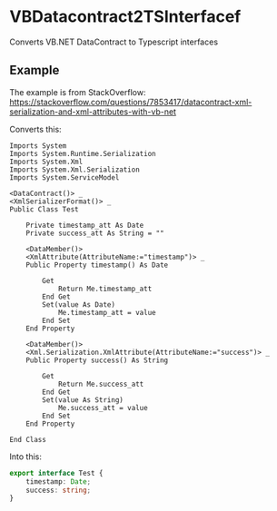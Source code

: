 # VBDatacontract2TSInterfacef
Converts VB.NET DataContract to Typescript interfaces

## Example
The example is from StackOverflow: https://stackoverflow.com/questions/7853417/datacontract-xml-serialization-and-xml-attributes-with-vb-net

Converts this:
```VB.NET
Imports System
Imports System.Runtime.Serialization
Imports System.Xml
Imports System.Xml.Serialization
Imports System.ServiceModel

<DataContract()> _
<XmlSerializerFormat()> _
Public Class Test

    Private timestamp_att As Date
    Private success_att As String = ""

    <DataMember()>
    <XmlAttribute(AttributeName:="timestamp")> _
    Public Property timestamp() As Date

        Get
            Return Me.timestamp_att
        End Get
        Set(value As Date)
            Me.timestamp_att = value
        End Set
    End Property

    <DataMember()>
    <Xml.Serialization.XmlAttribute(AttributeName:="success")> _
    Public Property success() As String

        Get
            Return Me.success_att
        End Get
        Set(value As String)
            Me.success_att = value
        End Set
    End Property

End Class
```

Into this:
```Typescript
export interface Test {
    timestamp: Date;
    success: string;
}
```
